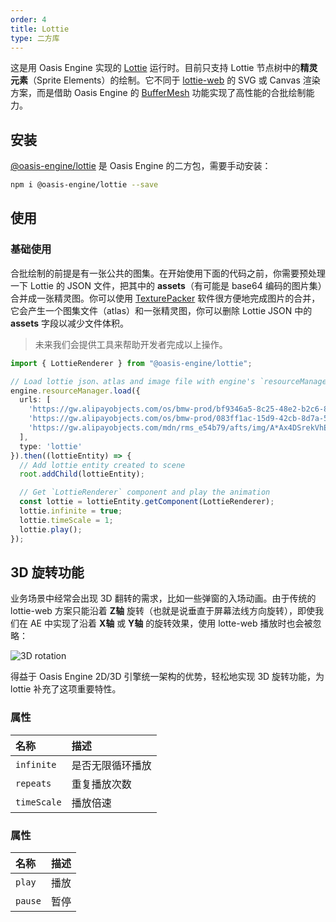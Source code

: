 ```yaml
---
order: 4
title: Lottie
type: 二方库
---
```


这是用 Oasis Engine 实现的 <a href="https://airbnb.design/lottie/" target="_blank">Lottie</a> 运行时。目前只支持 Lottie 节点树中的**精灵元素**（Sprite Elements）的绘制。它不同于 <a href="https://github.com/airbnb/lottie-web" target="_blank">lottie-web</a> 的 SVG 或 Canvas 渲染方案，而是借助 Oasis Engine 的 [BufferMesh](${docs}buffer-mesh-cn) 功能实现了高性能的合批绘制能力。

<playground src="lottie.ts"></playground>

## 安装

<a href="https://www.npmjs.com/package/@oasis-engine/lottie" target="_blank">@oasis-engine/lottie</a> 是 Oasis Engine 的二方包，需要手动安装：

```bash
npm i @oasis-engine/lottie --save
```

## 使用

### 基础使用
合批绘制的前提是有一张公共的图集。在开始使用下面的代码之前，你需要预处理一下 Lottie 的 JSON 文件，把其中的 **assets**（有可能是 base64 编码的图片集）合并成一张精灵图。你可以使用 <a href="https://www.codeandweb.com/texturepacker" target="_blank">TexturePacker</a> 软件很方便地完成图片的合并，它会产生一个图集文件（atlas）和一张精灵图，你可以删除 Lottie JSON 中的 **assets** 字段以减少文件体积。

> 未来我们会提供工具来帮助开发者完成以上操作。

```typescript
import { LottieRenderer } from "@oasis-engine/lottie";

// Load lottie json、atlas and image file with engine's `resourceManager`
engine.resourceManager.load({
  urls: [
    'https://gw.alipayobjects.com/os/bmw-prod/bf9346a5-8c25-48e2-b2c6-8a504707c8c7.json',
    'https://gw.alipayobjects.com/os/bmw-prod/083ff1ac-15d9-42cb-8d7a-5b7c39b81f5f.json',
    'https://gw.alipayobjects.com/mdn/rms_e54b79/afts/img/A*Ax4DSrekVhEAAAAAAAAAAAAAARQnAQ'
  ],
  type: 'lottie'
}).then((lottieEntity) => {
  // Add lottie entity created to scene 
  root.addChild(lottieEntity);

  // Get `LottieRenderer` component and play the animation
  const lottie = lottieEntity.getComponent(LottieRenderer);
  lottie.infinite = true;
  lottie.timeScale = 1;
  lottie.play();
});
```

## 3D 旋转功能

业务场景中经常会出现 3D 翻转的需求，比如一些弹窗的入场动画。由于传统的 lottie-web 方案只能沿着 **Z轴** 旋转（也就是说垂直于屏幕法线方向旋转），即使我们在 AE 中实现了沿着 **X轴** 或 **Y轴** 的旋转效果，使用 lotte-web  播放时也会被忽略：

![3D rotation](https://gw.alipayobjects.com/mdn/rms_d27172/afts/img/A*qVYxTaEdVBgAAAAAAAAAAAAAARQnAQ)

得益于 Oasis Engine 2D/3D 引擎统一架构的优势，轻松地实现 3D 旋转功能，为 lottie 补充了这项重要特性。

<playground src="lottie-3d-rotation.ts"></playground>
### 属性

| 名称 |  描述 |
| :--- | :--- |
| `infinite` | 是否无限循环播放 |
| `repeats` | 重复播放次数 |
| `timeScale` | 播放倍速 |

### 属性

| 名称 |  描述 |
| :--- | :--- |
| `play` | 播放 |
| `pause` | 暂停 |